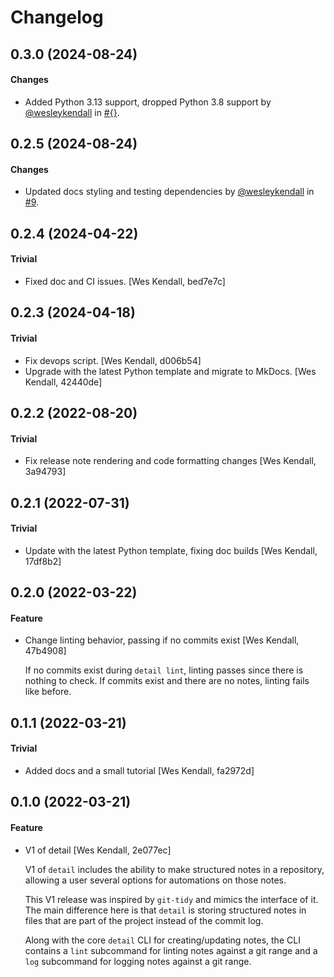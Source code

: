# Changelog

## 0.3.0 (2024-08-24)

#### Changes

  - Added Python 3.13 support, dropped Python 3.8 support by [@wesleykendall](https://github.com/wesleykendall) in [#{}](https://github.com/Opus10/{}/pull/{}).

## 0.2.5 (2024-08-24)

#### Changes

  - Updated docs styling and testing dependencies by [@wesleykendall](https://github.com/wesleykendall) in [#9](https://github.com/Opus10/detail/pull/9).

## 0.2.4 (2024-04-22)

#### Trivial

  - Fixed doc and CI issues. [Wes Kendall, bed7e7c]

## 0.2.3 (2024-04-18)

#### Trivial

  - Fix devops script. [Wes Kendall, d006b54]
  - Upgrade with the latest Python template and migrate to MkDocs. [Wes Kendall, 42440de]

## 0.2.2 (2022-08-20)

#### Trivial

  - Fix release note rendering and code formatting changes [Wes Kendall, 3a94793]

## 0.2.1 (2022-07-31)

#### Trivial

  - Update with the latest Python template, fixing doc builds [Wes Kendall, 17df8b2]

## 0.2.0 (2022-03-22)

#### Feature

  - Change linting behavior, passing if no commits exist [Wes Kendall, 47b4908]

    If no commits exist during ``detail lint``, linting passes
    since there is nothing to check. If commits exist and there are no
    notes, linting fails like before.

## 0.1.1 (2022-03-21)

#### Trivial

  - Added docs and a small tutorial [Wes Kendall, fa2972d]

## 0.1.0 (2022-03-21)

#### Feature

  - V1 of detail [Wes Kendall, 2e077ec]

    V1 of ``detail`` includes the ability to make structured notes in a repository,
    allowing a user several options for automations on those notes.

    This V1 release was inspired by ``git-tidy`` and mimics the interface of it.
    The main difference here is that ``detail`` is storing structured notes in
    files that are part of the project instead of the commit log.

    Along with the core ``detail`` CLI for creating/updating notes, the CLI
    contains a ``lint`` subcommand for linting notes against a git range and
    a ``log`` subcommand for logging notes against a git range.

